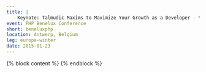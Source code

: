 ```yaml
---
title: |
    Keynote: Talmudic Maxims to Maximize Your Growth as a Developer - Yitzchok Willroth
event: PHP Benelux Conference
short: beneluxphp
location: Antwerp, Belgium
leg: europe-winter
date: 2015-01-23
---
```

{% block content %}
{% endblock %}